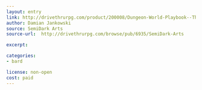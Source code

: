 ```yaml
---
layout: entry
link: http://drivethrurpg.com/product/200008/Dungeon-World-Playbook--The-Master-Minstrel-Bard-Trope
author: Damian Jankowski
source: SemiDark Arts
source-url:  http://drivethrurpg.com/browse/pub/6935/SemiDark-Arts

excerpt:

categories:
- bard

license: non-open
cost: paid
---
```

